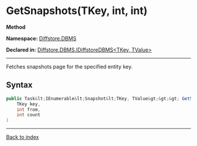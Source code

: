 # GetSnapshots(TKey, int, int)

**Method**

**Namespace:** [Diffstore.DBMS](Diffstore.DBMS.md)

**Declared in:** [Diffstore.DBMS.IDiffstoreDBMS&lt;TKey, TValue&gt;](Diffstore.DBMS.IDiffstoreDBMS{TKey,TValue}.md)

------



Fetches snapshots page for the specified entity key.


## Syntax

```csharp
public Task&lt;IEnumerable&lt;Snapshot&lt;TKey, TValue&gt;&gt;&gt; GetSnapshots(
	TKey key,
	int from,
	int count
)
```

------

[Back to index](index.md)